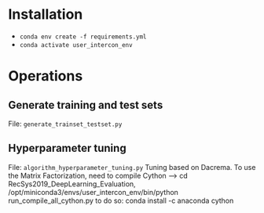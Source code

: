 # Installation
- `conda env create -f requirements.yml`
- `conda activate user_intercon_env`

# Operations

## Generate training and test sets
File: `generate_trainset_testset.py`

## Hyperparameter tuning
File: `algorithm_hyperparameter_tuning.py`
Tuning based on Dacrema. 
To use the Matrix Factorization, need to compile Cython --> cd RecSys2019_DeepLearning_Evaluation, /opt/miniconda3/envs/user_intercon_env/bin/python run_compile_all_cython.py
to do so: conda install -c anaconda cython